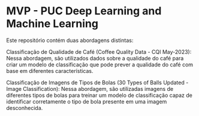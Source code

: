 # MVP - PUC Deep Learning and Machine Learning

Este repositório contém duas abordagens distintas:

Classificação de Qualidade de Café (Coffee Quality Data - CQI May-2023): Nessa abordagem, são utilizados dados sobre a qualidade do café para criar um modelo de classificação que pode prever a qualidade do café com base em diferentes características.

Classificação de Imagens de Tipos de Bolas (30 Types of Balls Updated - Image Classification): Nessa abordagem, são utilizadas imagens de diferentes tipos de bolas para treinar um modelo de classificação capaz de identificar corretamente o tipo de bola presente em uma imagem desconhecida.
